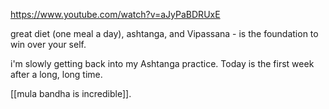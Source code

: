 https://www.youtube.com/watch?v=aJyPaBDRUxE

great diet (one meal a day), ashtanga, and Vipassana - is the foundation to win over your self.

i'm slowly getting back into my Ashtanga practice. Today is the first week after a long, long time.

[[mula bandha is incredible]].